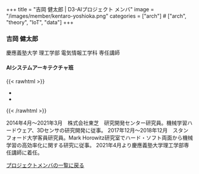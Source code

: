 +++
title = "吉岡 健太郎 | D3-AIプロジェクト メンバ"
image = "/images/member/kentaro-yoshioka.png"
categories = ["arch"]  # ["arch", "theory", "IoT", "data"]
+++

### 吉岡 健太郎

慶應義塾大学 理工学部 電気情報工学科 専任講師

#### AIシステムアーキテクチャ班

{{< rawhtml >}}
<ul class="list-inline social-icon mb-0">
  <li class="list-inline-item"><a href="https://sites.google.com/keio.jp/keio-csg/" target="_blank"><i class="ti-link"></i></a></li>
  <!--
  <li class="list-inline-item"><a href="https://twitter.com/insou" target="_blank"><i class="ti-twitter-alt"></i></a></li>
  -->
  <li class="list-inline-item"><a href="https://github.com/kentaroy47" target="_blank"><i class="ti-github"></i></a></li>
  <!--
  <li class="list-inline-item"><a href="https://github.com/insou" target="_blank"><i class="ti-github"></i></a></li>
  <li class="list-inline-item"><a href="https://www.linkedin.com/in/hideki-takase-0623a111/" target="_blank"><i class="ti-linkedin"></i></a></li>
  -->
</ul>
{{< /rawhtml >}}

2014年4月～2021年3月　株式会社東芝　研究開発センター研究員。機械学習ハードウェア、3Dセンサの研究開発に従事。
2017年12月～2018年12月　スタンフォード大学客員研究員。Mark Horowitz研究室でハード・ソフト両面から機械学習の高効率化に関する研究に従事。
2021年4月より慶應義塾大学理工学部専任講師に着任。

[プロジェクトメンバの一覧に戻る](/members)
